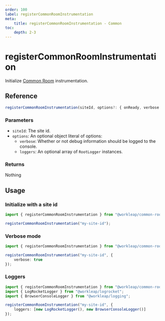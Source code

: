 ```yaml
---
order: 100
label: registerCommonRoomInstrumentation
meta:
    title: registerCommonRoomInstrumentation - Common
toc:
    depth: 2-3
---
```


# registerCommonRoomInstrumentation

Initialize [Common Room](https://www.commonroom.io/) instrumentation.

## Reference

```ts
registerCommonRoomInstrumentation(siteId, options?: { onReady, verbose });
```

### Parameters

- `siteId`: The site id.
- `options`: An optional object literal of options:
    - `verbose`: Whether or not debug information should be logged to the console.
    - `loggers`: An optional array of `RootLogger` instances.

### Returns

Nothing

## Usage

### Initialize with a site id

```ts !#3
import { registerCommonRoomInstrumentation } from "@workleap/common-room";

registerCommonRoomInstrumentation("my-site-id");
```

### Verbose mode

```ts !#4
import { registerCommonRoomInstrumentation } from "@workleap/common-room";

registerCommonRoomInstrumentation("my-site-id", {
    verbose: true
});
```

### Loggers

```ts !#6
import { registerCommonRoomInstrumentation } from "@workleap/common-room";
import { LogRocketLogger } from "@workleap/logrocket";
import { BrowserConsoleLogger } from "@workleap/logging";

registerCommonRoomInstrumentation("my-site-id", {
    loggers: [new LogRocketLogger(), new BrowserConsoleLogger()]
});
```
